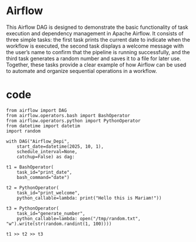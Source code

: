# Airflow
This Airflow DAG is designed to demonstrate the basic functionality of task execution and dependency management in Apache Airflow. It consists of three simple tasks: the first task prints the current date to indicate when the workflow is executed, the second task displays a welcome message with the user’s name to confirm that the pipeline is running successfully, and the third task generates a random number and saves it to a file for later use. Together, these tasks provide a clear example of how Airflow can be used to automate and organize sequential operations in a workflow.

# code

    from airflow import DAG
    from airflow.operators.bash import BashOperator
    from airflow.operators.python import PythonOperator
    from datetime import datetim
    import random
    
    with DAG("Airflow_Depi", 
        start_date=datetime(2025, 10, 1),
        schedule_interval=None, 
        catchup=False) as dag:

    t1 = BashOperator(
        task_id="print_date",
        bash_command="date")

    t2 = PythonOperator(
        task_id="print_welcome",
        python_callable=lambda: print("Hello this is Mariam!"))

    t3 = PythonOperator(
        task_id="generate_number",
        python_callable=lambda: open("/tmp/random.txt", "w").write(str(random.randint(1, 100))))

    t1 >> t2 >> t3
